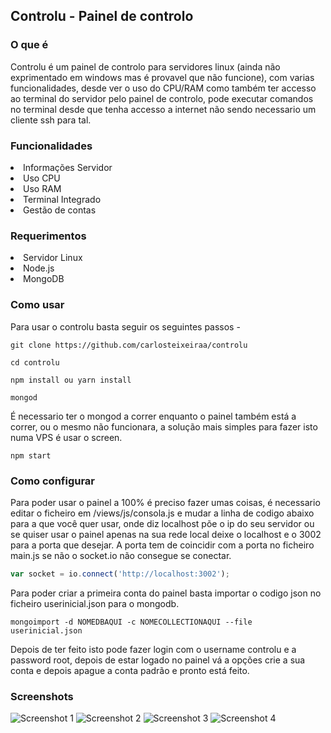## Controlu - Painel de controlo

### O que é
Controlu é um painel de controlo para servidores linux (ainda não exprimentado em windows mas é provavel que não funcione), com varias funcionalidades, desde ver o uso do CPU/RAM como também ter accesso ao terminal do servidor pelo painel de controlo, pode executar comandos no terminal desde que tenha accesso a internet não sendo necessario um cliente ssh para tal.

### Funcionalidades
<li>Informações Servidor</li>
<li>Uso CPU</li>
<li>Uso RAM</li>
<li>Terminal Integrado</li>
<li>Gestão de contas</li>

### Requerimentos
<li>Servidor Linux</li>
<li>Node.js</li>
<li>MongoDB</li>


### Como usar
Para usar o controlu basta seguir os seguintes passos - 

```
git clone https://github.com/carlosteixeiraa/controlu
```

```
cd controlu
```

```
npm install ou yarn install
```

```
mongod
```

É necessario ter o mongod a correr enquanto o painel também está a correr, ou o mesmo não funcionara, a solução mais simples para fazer isto numa VPS é usar o screen.

```
npm start
```

### Como configurar
Para poder usar o painel a 100% é preciso fazer umas coisas, é necessario editar o ficheiro em /views/js/consola.js e mudar a linha de codigo abaixo para a que você quer usar, onde diz localhost põe o ip do seu servidor ou se quiser usar o painel apenas na sua rede local deixe o localhost e o 3002 para a porta que desejar. A porta tem de coincidir com a porta no ficheiro main.js se não o socket.io não consegue se conectar.

```javascript
var socket = io.connect('http://localhost:3002');
```

Para poder criar a primeira conta do painel basta importar o codigo json no ficheiro userinicial.json para o mongodb.

```
mongoimport -d NOMEDBAQUI -c NOMECOLLECTIONAQUI --file userinicial.json
```

Depois de ter feito isto pode fazer login com o username controlu e a password root, depois de estar logado no painel vá a opções crie a sua conta e depois apague a conta padrão e pronto está feito.

### Screenshots
![Screenshot 1](https://i.imgur.com/faI3gEa.png)
![Screenshot 2](https://i.imgur.com/am5lqvQ.png)
![Screenshot 3](https://i.imgur.com/ZHUoWfX.png)
![Screenshot 4](https://i.imgur.com/ahUjlqO.png)